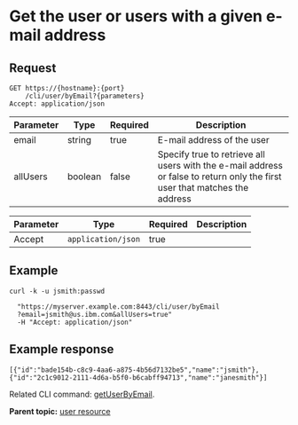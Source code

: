 # Get the user or users with a given e-mail address

## Request

```
GET https://{hostname}:{port}
    /cli/user/byEmail?{parameters}
Accept: application/json

```

|Parameter|Type|Required|Description|
|---------|----|--------|-----------|
|email|string|true|E-mail address of the user|
|allUsers|boolean|false|Specify true to retrieve all users with the e-mail address or false to return only the first user that matches the address|

|Parameter|Type|Required|Description|
|---------|----|--------|-----------|
|Accept|`application/json`|true| |

## Example

```
curl -k -u jsmith:passwd 
   
  "https://myserver.example.com:8443/cli/user/byEmail
  ?email=jsmith@us.ibm.com&allUsers=true" 
  -H "Accept: application/json"

```

## Example response

```
[{"id":"bade154b-c8c9-4aa6-a875-4b56d7132be5","name":"jsmith"},
{"id":"2c1c9012-2111-4d6a-b5f0-b6cabff94713","name":"janesmith"}]
```

Related CLI command: [getUserByEmail](udclient_getuserbyemail.md).

**Parent topic:** [user resource](../../com.udeploy.api.doc/topics/rest_cli_user.md)


